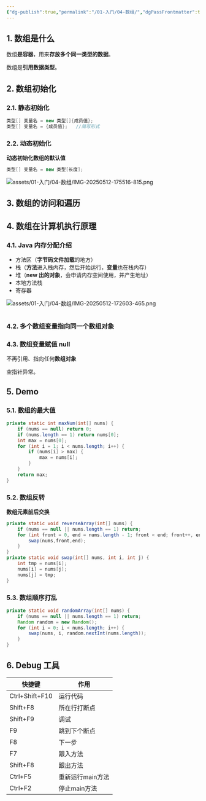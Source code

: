 ```yaml
---
{"dg-publish":true,"permalink":"/01-入门/04-数组/","dgPassFrontmatter":true}
---
```



## 1. 数组是什么

数组**是容器**，用来**存放多个同一类型的数据**。

数组是**引用数据类型**。

## 2. 数组初始化

### 2.1. 静态初始化
```Java
类型[] 变量名 = new 类型[]{成员值};
类型[] 变量名 = {成员值};	//简写形式
```

### 2.2. 动态初始化

**动态初始化数组的默认值**
```Java
类型[] 变量名 = new 类型[长度];
```

![assets/01-入门/04-数组/IMG-20250512-175516-815.png](/img/user/assets/01-%E5%85%A5%E9%97%A8/04-%E6%95%B0%E7%BB%84/IMG-20250512-175516-815.png)


## 3. 数组的访问和遍历

## 4. 数组在计算机执行原理


### 4.1. **Java 内存分配介绍**

- 方法区（**字节码文件加载**的地方）
- 栈（**方法**进入栈内存，然后开始运行，**变量**也在栈内存）
- 堆（**new 出的对象**，会申请内存空间使用，并产生地址）
- 本地方法栈
- 寄存器

![assets/01-入门/04-数组/IMG-20250512-172603-465.png](/img/user/assets/01-%E5%85%A5%E9%97%A8/04-%E6%95%B0%E7%BB%84/IMG-20250512-172603-465.png)

```

```

### 4.2. 多个数组变量指向同一个**数组对象**

### 4.3. 数组变量赋值 null

不再引用、指向任何**数组对象**

空指针异常。

## 5. Demo

### 5.1. 数组的最大值
```Java
private static int maxNum(int[] nums) {  
    if (nums == null) return 0;  
    if (nums.length == 1) return nums[0];  
    int max = nums[0];  
    for (int i = 1; i < nums.length; i++) {  
        if (nums[i] > max) {  
            max = nums[i];  
        }  
    }  
    return max;  
}
```
### 5.2. 数组反转

**数组元素前后交换**
```Java
private static void reverseArray(int[] nums) {  
    if (nums == null || nums.length == 1) return;  
    for (int front = 0, end = nums.length - 1; front < end; front++, end--) {  
        swap(nums,front,end);  
    }  
}
private static void swap(int[] nums, int i, int j) {  
    int tmp = nums[i];  
    nums[i] = nums[j];  
    nums[j] = tmp;  
}
```

### 5.3. 数组顺序打乱

```Java
private static void randomArray(int[] nums) {  
    if (nums == null || nums.length == 1) return;  
    Random random = new Random();  
    for (int i = 0; i < nums.length; i++) {  
        swap(nums, i, random.nextInt(nums.length));  
    }  
}
```
## 6. Debug 工具


| 快捷键         | 作用             |
| -------------- | ---------------- |
| Ctrl+Shift+F10 | 运行代码         |
| Shift+F8       | 所在行打断点     |
| Shift+F9       | 调试             |
| F9             | 跳到下个断点     |
| F8             | 下一步           |
| F7             | 跟入方法         |
| Shift+F8       | 跟出方法         |
| Ctrl+F5        | 重新运行main方法 |
| Ctrl+F2        | 停止main方法     |
